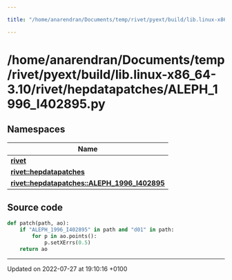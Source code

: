 ```yaml
---

title: "/home/anarendran/Documents/temp/rivet/pyext/build/lib.linux-x86_64-3.10/rivet/hepdatapatches/ALEPH_1996_I402895.py"

---
```


# /home/anarendran/Documents/temp/rivet/pyext/build/lib.linux-x86_64-3.10/rivet/hepdatapatches/ALEPH_1996_I402895.py



## Namespaces

| Name           |
| -------------- |
| **[rivet](http://example.org/namespaces/namespacerivet/)**  |
| **[rivet::hepdatapatches](http://example.org/namespaces/namespacerivet_1_1hepdatapatches/)**  |
| **[rivet::hepdatapatches::ALEPH_1996_I402895](http://example.org/namespaces/namespacerivet_1_1hepdatapatches_1_1aleph__1996__i402895/)**  |




## Source code

```python
def patch(path, ao):
    if "ALEPH_1996_I402895" in path and "d01" in path:
        for p in ao.points():
            p.setXErrs(0.5)
    return ao
```


-------------------------------

Updated on 2022-07-27 at 19:10:16 +0100
